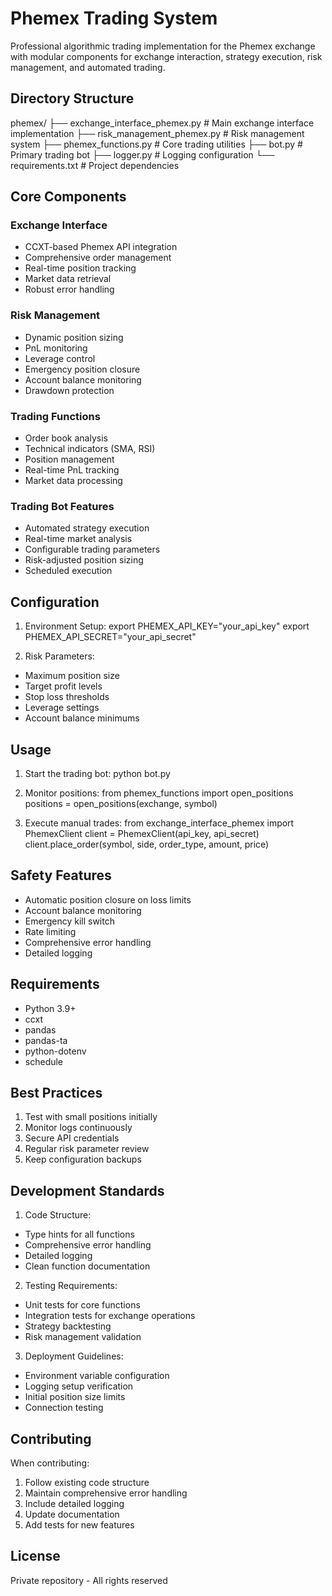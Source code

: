 # Phemex Trading System

Professional algorithmic trading implementation for the Phemex exchange with modular components for exchange interaction, strategy execution, risk management, and automated trading.

## Directory Structure

phemex/
├── exchange_interface_phemex.py    # Main exchange interface implementation
├── risk_management_phemex.py       # Risk management system
├── phemex_functions.py            # Core trading utilities
├── bot.py                         # Primary trading bot
├── logger.py                      # Logging configuration
└── requirements.txt               # Project dependencies

## Core Components

### Exchange Interface
- CCXT-based Phemex API integration
- Comprehensive order management
- Real-time position tracking
- Market data retrieval
- Robust error handling

### Risk Management
- Dynamic position sizing
- PnL monitoring
- Leverage control
- Emergency position closure
- Account balance monitoring
- Drawdown protection

### Trading Functions
- Order book analysis
- Technical indicators (SMA, RSI)
- Position management
- Real-time PnL tracking
- Market data processing

### Trading Bot Features
- Automated strategy execution
- Real-time market analysis
- Configurable trading parameters
- Risk-adjusted position sizing
- Scheduled execution

## Configuration

1. Environment Setup:
    export PHEMEX_API_KEY="your_api_key"
    export PHEMEX_API_SECRET="your_api_secret"

2. Risk Parameters:
- Maximum position size
- Target profit levels
- Stop loss thresholds
- Leverage settings
- Account balance minimums

## Usage

1. Start the trading bot:
    python bot.py

2. Monitor positions:
    from phemex_functions import open_positions
    positions = open_positions(exchange, symbol)

3. Execute manual trades:
    from exchange_interface_phemex import PhemexClient
    client = PhemexClient(api_key, api_secret)
    client.place_order(symbol, side, order_type, amount, price)

## Safety Features

- Automatic position closure on loss limits
- Account balance monitoring
- Emergency kill switch
- Rate limiting
- Comprehensive error handling
- Detailed logging

## Requirements
- Python 3.9+
- ccxt
- pandas
- pandas-ta
- python-dotenv
- schedule

## Best Practices

1. Test with small positions initially
2. Monitor logs continuously
3. Secure API credentials
4. Regular risk parameter review
5. Keep configuration backups

## Development Standards

1. Code Structure:
- Type hints for all functions
- Comprehensive error handling
- Detailed logging
- Clean function documentation

2. Testing Requirements:
- Unit tests for core functions
- Integration tests for exchange operations
- Strategy backtesting
- Risk management validation

3. Deployment Guidelines:
- Environment variable configuration
- Logging setup verification
- Initial position size limits
- Connection testing

## Contributing

When contributing:
1. Follow existing code structure
2. Maintain comprehensive error handling
3. Include detailed logging
4. Update documentation
5. Add tests for new features

## License

Private repository - All rights reserved
